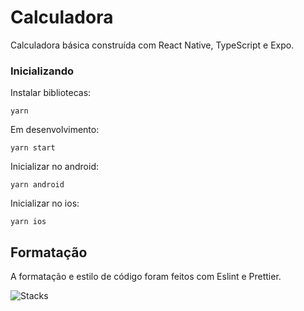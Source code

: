 # Calculadora
Calculadora básica construída com React Native, TypeScript e Expo.

### Inicializando

Instalar bibliotecas:
```
yarn
```

Em desenvolvimento:
```
yarn start
```

Inicializar no android:
```
yarn android
```

Inicializar no ios:
```
yarn ios
```

## Formatação
A formatação e estilo de código foram feitos com Eslint e Prettier.

![Stacks](https://skillicons.dev/icons?i=react,ts,git,github&theme=dark)
